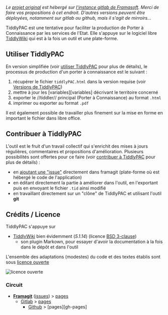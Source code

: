 *Le [projet original][origin] est hébergé sur [l'instance gitlab de Framasoft][framagit]. Merci de faire vos propositions à cet endroit. D'autres versions peuvent être déployées, notamment sur gitlab ou github, mais il s'agit de mirroirs...*

TiddlyPAC est une tentative pour faciliter la production de Porter à Connaissance par les services de l'Etat. Elle s'appuye sur le logiciel libre [TiddlyWiki][tw] qui est à la fois un outil et une plate-forme.

## Utiliser TiddlyPAC
En version simplifiée (voir [utiliser TiddlyPAC][utiliser TP] pour plus de détails), le processus de production d'un porter à connaissance est le suivant :

1. récupérer le fichier `tiddlyPAC.html` dans la version requise (voir [Versions de TiddlyPAC][versions])
2. mettre à jour les [variables][variables] décrivant le territoire concerné
3. exporter le //tiddler// principal (Porter à Connaissance) au format `.html`
4. imprimer ou exporter au format `.pdf`

Il est également possible de travailler plus finement sur la mise en forme en important le fichier dans libre office.

## Contribuer à TiddlyPAC
L'outil est le fruit d'un travail collectif qui s'enrichit des mises à jours régulières, commentaires et propositions d'amélioration. Plusieurs possibilités sont offertes pour ce faire (voir [contribuer à TiddlyPAC][contribuer TP] pour plus de détails) :

* en [ajoutant une "issue"][issues] directement dans framagit (plate-forme où est hébergé le code de l'application)
* en éditant directement la partie à améliorer dans l'outil, en l'exportant puis en envoyant le fichier `.tid` ainsi modifié
* en travaillant directement sur un "clône" de TiddlyPAC et utilisant l'outil __git__

## Crédits / Licence
TiddlyPAC s'appuye sur
* [TiddlyWiki][tw] bien évidemment (_5.1.14_) (licence [BSD 3-clause](https://opensource.org/licenses/BSD-3-Clause))
    * son plugin Markown, pour essayer d'avoir la documentation à la fois dans le dépôt et dans l'outil

L'ensemble des adaptations (modestes) du code et des textes établis sont sous [licence ouverte](https://www.etalab.gouv.fr/licence-ouverte-open-licence)

![licence ouverte](https://www.etalab.gouv.fr/wp-content/uploads/2014/05/Logo_Licence_Ouverte_bleu_blanc_rouge.png "licence ouverte")

### Circuit
* **[Framagit][origin]** ([issues][issues]) > [pages][fm-pages]
    * [Gitlab][gitlab] > [pages][gl-pages]
        * [Github][github] > [pages][gh-pages]

[versions]: ./Doc/versions_de_tiddlypac.md
[utiliser TP]: ./Doc/utiliser_TiddlyPAC.md
[contribuer TP]: ./Doc/contribuer_a_tiddlypac.md

[origin]: https://framagit.org/know-rmandie/TiddlyPAC
[issues]: https://framagit.org/know-rmandie/TiddlyPAC/issues
[fm-pages]: https://know-rmandie.frama.io/TiddlyPAC

[gitlab]: https://gitlab.com/know-rmandie/TiddlyPAC
[gl-pages]: https://know-rmandie.gitlab.io/TiddlyPAC
[github]: https://github.com/know-rmandie/TiddlyPAC
[gl-pages]: https://know-rmandie.github.io/TiddlyPAC

[tw]:http://tiddlywiki.com
[framagit]:https://framagit.org
